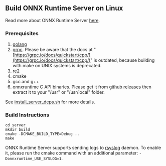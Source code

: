 ## Build ONNX Runtime Server on Linux
Read more about ONNX Runtime Server [here](./ONNX_Runtime_Server_Usage.md).

### Prerequisites

1. [golang](https://golang.org/doc/install)
2. [grpc](https://github.com/grpc/grpc/blob/master/BUILDING.md). Please be aware that the docs at "[https://grpc.io/docs/quickstart/cpp/](https://grpc.io/docs/quickstart/cpp/)" is outdated, because building with make on UNIX systems is deprecated.
3. [re2](https://github.com/google/re2)
4. cmake
5. gcc and g++
6. onnxruntime C API binaries. Please get it from [github releases](https://github.com/microsoft/onnxruntime/releases) then extract it to your "/usr" or "/usr/local" folder.

See [install_server_deps.sh](../tools/ci_build/github/linux/docker/scripts/install_server_deps.sh) for more details.

### Build Instructions
```
cd server
mkdir build
cmake -DCMAKE_BUILD_TYPE=Debug ..
make
```

ONNX Runtime Server supports sending logs to [rsyslog](https://www.rsyslog.com/) daemon. To enable it, please run the cmake command with an additional parameter: `-Donnxruntime_USE_SYSLOG=1`.

